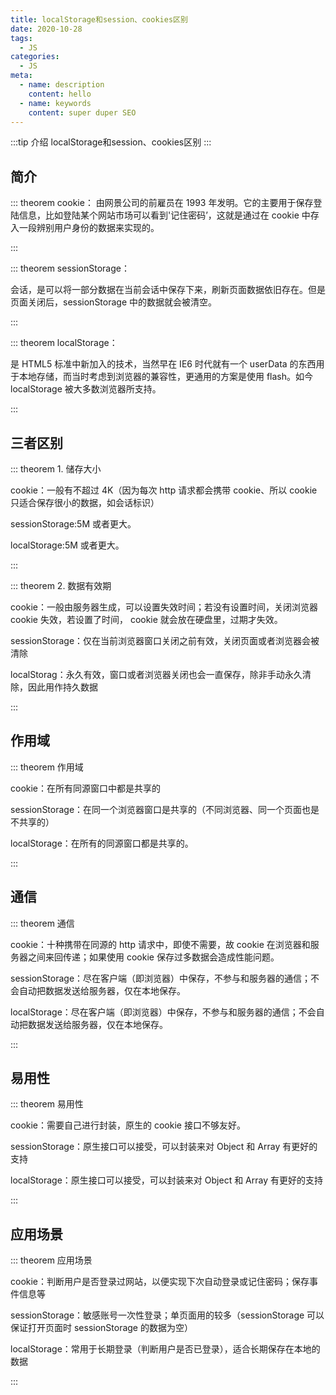 ```yaml
---
title: localStorage和session、cookies区别
date: 2020-10-28
tags:
  - JS
categories:
  - JS
meta:
  - name: description
    content: hello
  - name: keywords
    content: super duper SEO
---
```


:::tip 介绍
localStorage和session、cookies区别
:::
<!-- more -->
## 简介

::: theorem cookie：
由网景公司的前雇员在 1993 年发明。它的主要用于保存登陆信息，比如登陆某个网站市场可以看到'记住密码’，这就是通过在 cookie 中存入一段辨别用户身份的数据来实现的。

:::

::: theorem sessionStorage：

会话，是可以将一部分数据在当前会话中保存下来，刷新页面数据依旧存在。但是页面关闭后，sessionStorage 中的数据就会被清空。

:::

::: theorem localStorage：

是 HTML5 标准中新加入的技术，当然早在 IE6 时代就有一个 userData 的东西用于本地存储，而当时考虑到浏览器的兼容性，更通用的方案是使用 flash。如今 localStorage 被大多数浏览器所支持。

:::

## 三者区别

::: theorem 1. 储存大小

cookie：一般有不超过 4K（因为每次 http 请求都会携带 cookie、所以 cookie 只适合保存很小的数据，如会话标识）

sessionStorage:5M 或者更大。

localStorage:5M 或者更大。

:::

::: theorem 2. 数据有效期

cookie：一般由服务器生成，可以设置失效时间；若没有设置时间，关闭浏览器 cookie 失效，若设置了时间， cookie 就会放在硬盘里，过期才失效。

sessionStorage：仅在当前浏览器窗口关闭之前有效，关闭页面或者浏览器会被清除

localStorag：永久有效，窗口或者浏览器关闭也会一直保存，除非手动永久清除，因此用作持久数据

:::

## 作用域

::: theorem 作用域

cookie：在所有同源窗口中都是共享的

sessionStorage：在同一个浏览器窗口是共享的（不同浏览器、同一个页面也是不共享的）

localStorage：在所有的同源窗口都是共享的。

:::

## 通信

::: theorem 通信

cookie：十种携带在同源的 http 请求中，即使不需要，故 cookie 在浏览器和服务器之间来回传递；如果使用 cookie 保存过多数据会造成性能问题。

sessionStorage：尽在客户端（即浏览器）中保存，不参与和服务器的通信；不会自动把数据发送给服务器，仅在本地保存。

localStorage：尽在客户端（即浏览器）中保存，不参与和服务器的通信；不会自动把数据发送给服务器，仅在本地保存。

:::

## 易用性

::: theorem 易用性

cookie：需要自己进行封装，原生的 cookie 接口不够友好。

sessionStorage：原生接口可以接受，可以封装来对 Object 和 Array 有更好的支持

localStorage：原生接口可以接受，可以封装来对 Object 和 Array 有更好的支持

:::

## 应用场景

::: theorem 应用场景

cookie：判断用户是否登录过网站，以便实现下次自动登录或记住密码；保存事件信息等

sessionStorage：敏感账号一次性登录；单页面用的较多（sessionStorage 可以保证打开页面时 sessionStorage 的数据为空）

localStorage：常用于长期登录（判断用户是否已登录），适合长期保存在本地的数据

:::
